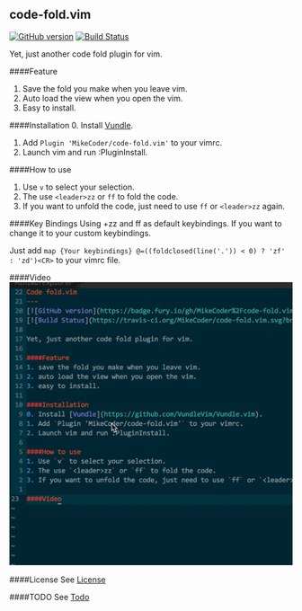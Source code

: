 code-fold.vim
---
[![GitHub version](https://badge.fury.io/gh/MikeCoder%2Fcode-fold.vim.svg)](https://badge.fury.io/gh/MikeCoder%2Fcode-fold.vim)
[![Build Status](https://travis-ci.org/MikeCoder/code-fold.vim.svg?branch=master)](https://travis-ci.org/MikeCoder/code-fold.vim)

Yet, just another code fold plugin for vim.

####Feature
1. Save the fold you make when you leave vim.
2. Auto load the view when you open the vim.
3. Easy to install.

####Installation
0. Install [Vundle](https://github.com/VundleVim/Vundle.vim).
1. Add `Plugin 'MikeCoder/code-fold.vim'` to your vimrc.
2. Launch vim and run :PluginInstall.

####How to use
1. Use `v` to select your selection.
2. The use `<leader>zz` or `ff` to fold the code.
3. If you want to unfold the code, just need to use `ff` or `<leader>zz` again.

####Key Bindings
Using <leader>+zz and ff as default keybindings. If you want to change it to your custom keybindings.

Just add `map {Your keybindings} @=((foldclosed(line('.')) < 0) ? 'zf' : 'zd')<CR>` to your vimrc file.

####Video
![Video](./doc/info.gif)

####License
See [License](./LICENSE)

####TODO
See [Todo](./TODO.md)
